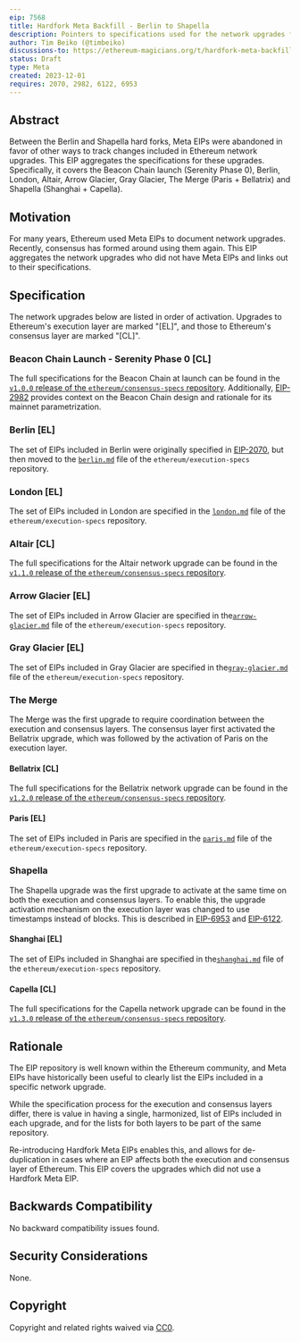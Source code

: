 ```yaml
---
eip: 7568
title: Hardfork Meta Backfill - Berlin to Shapella
description: Pointers to specifications used for the network upgrades from Berlin to Shapella.
author: Tim Beiko (@timbeiko)
discussions-to: https://ethereum-magicians.org/t/hardfork-meta-backfill/1692
status: Draft
type: Meta
created: 2023-12-01
requires: 2070, 2982, 6122, 6953
---
```


## Abstract

Between the Berlin and Shapella hard forks, Meta EIPs were abandoned in favor of other ways to track changes included in Ethereum network upgrades. This EIP aggregates the specifications for these upgrades. Specifically, it covers the Beacon Chain launch (Serenity Phase 0), Berlin, London, Altair, Arrow Glacier, Gray Glacier, The Merge (Paris + Bellatrix) and Shapella (Shanghai + Capella). 

## Motivation

For many years, Ethereum used Meta EIPs to document network upgrades. Recently, consensus has formed around using them again. This EIP aggregates the network upgrades who did not have Meta EIPs and links out to their specifications.

## Specification

The network upgrades below are listed in order of activation. Upgrades to Ethereum's execution layer are marked "[EL]", and those to Ethereum's consensus layer are marked "[CL]". 

### Beacon Chain Launch - Serenity Phase 0 [CL]

The full specifications for the Beacon Chain at launch can be found in the [`v1.0.0` release of the `ethereum/consensus-specs` repository](https://github.com/ethereum/consensus-specs/blob/579da6d2dc734b269dbf67aa1004b54bb9449784). Additionally, [EIP-2982](./eip-2982.md) provides context on the Beacon Chain design and rationale for its mainnet parametrization. 

### Berlin [EL]

The set of EIPs included in Berlin were originally specified in [EIP-2070](./eip-2070.md), but then moved to the [`berlin.md`](https://github.com/ethereum/execution-specs/blob/8dbde99b132ff8d8fcc9cfb015a9947ccc8b12d6/network-upgrades/mainnet-upgrades/berlin.md) file of the `ethereum/execution-specs` repository. 

### London [EL]

The set of EIPs included in London are specified in the [`london.md`](https://github.com/ethereum/execution-specs/blob/8dbde99b132ff8d8fcc9cfb015a9947ccc8b12d6/network-upgrades/mainnet-upgrades/london.md) file of the `ethereum/execution-specs` repository. 

### Altair [CL]

The full specifications for the Altair network upgrade can be found in the [`v1.1.0` release of the `ethereum/consensus-specs` repository](https://github.com/ethereum/consensus-specs/blob/67fd7979ffd705bd6b0b5c1aaa842a445cc74d9a/).

### Arrow Glacier [EL]

The set of EIPs included in Arrow Glacier are specified in the[`arrow-glacier.md`](https://github.com/ethereum/execution-specs/blob/8dbde99b132ff8d8fcc9cfb015a9947ccc8b12d6/network-upgrades/mainnet-upgrades/arrow-glacier.md) file of the `ethereum/execution-specs` repository. 

### Gray Glacier [EL]

The set of EIPs included in Gray Glacier are specified in the[`gray-glacier.md`](https://github.com/ethereum/execution-specs/blob/8dbde99b132ff8d8fcc9cfb015a9947ccc8b12d6/network-upgrades/mainnet-upgrades/gray-glacier.md) file of the `ethereum/execution-specs` repository. 

### The Merge 

The Merge was the first upgrade to require coordination between the execution and consensus layers. The consensus layer first activated the Bellatrix upgrade, which was followed by the activation of Paris on the execution layer.

#### Bellatrix [CL]

The full specifications for the Bellatrix network upgrade can be found in the [`v1.2.0` release of the `ethereum/consensus-specs` repository](https://github.com/ethereum/consensus-specs/blob/f8ae982c2fc7dbb03a3c95a638da4486310e09e9/).

#### Paris [EL]

The set of EIPs included in Paris are specified in the [`paris.md`](https://github.com/ethereum/execution-specs/blob/8dbde99b132ff8d8fcc9cfb015a9947ccc8b12d6/network-upgrades/mainnet-upgrades/paris.md) file of the `ethereum/execution-specs` repository. 

### Shapella 

The Shapella upgrade was the first upgrade to activate at the same time on both the execution and consensus layers. To enable this, the upgrade activation mechanism on the execution layer was changed to use timestamps instead of blocks. This is described in [EIP-6953](./eip-6953) and [EIP-6122](./eip-6122).

#### Shanghai [EL]

The set of EIPs included in Shanghai are specified in the[`shanghai.md`](https://github.com/ethereum/execution-specs/blob/8dbde99b132ff8d8fcc9cfb015a9947ccc8b12d6/network-upgrades/mainnet-upgrades/shanghai.md) file of the `ethereum/execution-specs` repository. 

#### Capella [CL]

The full specifications for the Capella network upgrade can be found in the [`v1.3.0` release of the `ethereum/consensus-specs` repository](https://github.com/ethereum/consensus-specs/blob/01b53691dcc36d37a5ad8994b3a32d8de69fb1aa/README.md#stable-specifications).


## Rationale

The EIP repository is well known within the Ethereum community, and Meta EIPs have historically been useful to clearly list the EIPs included in a specific network upgrade.

While the specification process for the execution and consensus layers differ, there is value in having a single, harmonized, list of EIPs included in each upgrade, and for the lists for both layers to be part of the same repository.

Re-introducing Hardfork Meta EIPs enables this, and allows for de-duplication in cases where an EIP affects both the execution and consensus layer of Ethereum. This EIP covers the upgrades which did not use a Hardfork Meta EIP. 

## Backwards Compatibility

No backward compatibility issues found.

## Security Considerations

None.

## Copyright

Copyright and related rights waived via [CC0](../LICENSE.md).
